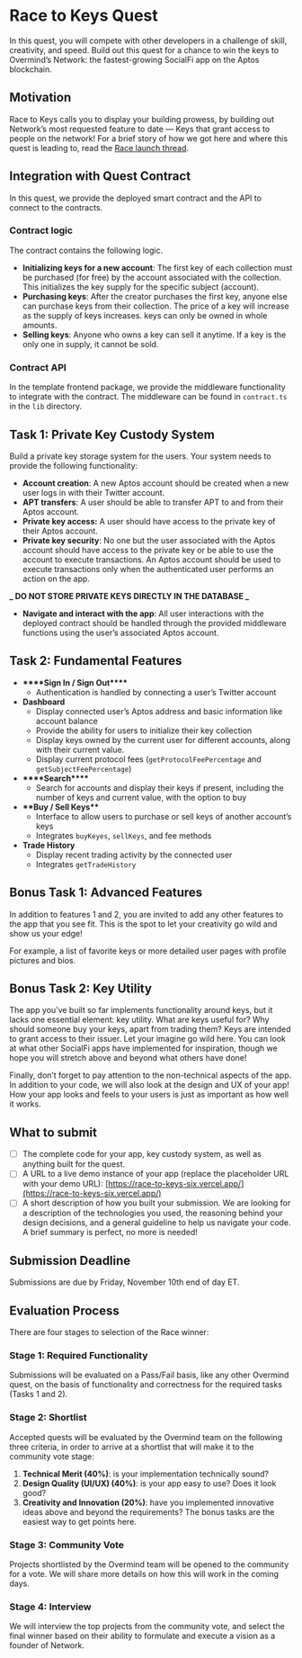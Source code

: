 # Race to Keys Quest

In this quest, you will compete with other developers in a challenge of skill, creativity, and speed. Build out this quest for a chance to win the keys to Overmind’s Network: the fastest-growing SocialFi app on the Aptos blockchain.

## Motivation

Race to Keys calls you to display your building prowess, by building out Network’s most requested feature to date — Keys that grant access to people on the network! For a brief story of how we got here and where this quest is leading to, read the [Race launch thread](https://twitter.com/overmind_xyz/status/1719015741192630507).

## Integration with Quest Contract

In this quest, we provide the deployed smart contract and the API to connect to the contracts.

### Contract logic

The contract contains the following logic.

- **Initializing keys for a new account**: The first key of each collection must be purchased (for free) by the account associated with the collection. This initializes the key supply for the specific subject (account).
- **Purchasing keys**: After the creator purchases the first key, anyone else can purchase keys from their collection. The price of a key will increase as the supply of keys increases. keys can only be owned in whole amounts.
- **Selling keys**: Anyone who owns a key can sell it anytime. If a key is the only one in supply, it cannot be sold.

### Contract API

In the template frontend package, we provide the middleware functionality to integrate with the contract. The middleware can be found in `contract.ts` in the `lib` directory.

## Task 1: Private Key Custody System

Build a private key storage system for the users. Your system needs to provide the following functionality:

- **Account creation**: A new Aptos account should be created when a new user logs in with their Twitter account.
- **APT transfers**: A user should be able to transfer APT to and from their Aptos account.
- **Private key access:** A user should have access to the private key of their Aptos account.
- **Private key security**: No one but the user associated with the Aptos account should have access to the private key or be able to use the account to execute transactions. An Aptos account should be used to execute transactions only when the authenticated user performs an action on the app.

**_ DO NOT STORE PRIVATE KEYS DIRECTLY IN THE DATABASE _**

- **Navigate and interact with the app**: All user interactions with the deployed contract should be handled through the provided middleware functions using the user’s associated Aptos account.

## Task 2: Fundamental Features

- ****\*\*\*\*****Sign In / Sign Out****\*\*\*\*****
  - Authentication is handled by connecting a user’s Twitter account
- **Dashboard**
  - Display connected user’s Aptos address and basic information like account balance
  - Provide the ability for users to initialize their key collection
  - Display keys owned by the current user for different accounts, along with their current value.
  - Display current protocol fees (`getProtocolFeePercentage` and `getSubjectFeePercentage`)
- ****\*\*\*\*****Search****\*\*\*\*****
  - Search for accounts and display their keys if present, including the number of keys and current value, with the option to buy
- **********\*\***********Buy / Sell Keys**********\*\***********
  - Interface to allow users to purchase or sell keys of another account’s keys
  - Integrates `buyKeyes`, `sellKeys`, and fee methods
- **Trade History**
  - Display recent trading activity by the connected user
  - Integrates `getTradeHistory`

## Bonus Task 1: Advanced Features

In addition to features 1 and 2, you are invited to add any other features to the app that you see fit. This is the spot to let your creativity go wild and show us your edge!

For example, a list of favorite keys or more detailed user pages with profile pictures and bios.

## Bonus Task 2: Key Utility

The app you’ve built so far implements functionality around keys, but it lacks one essential element: key utility. What are keys useful for? Why should someone buy your keys, apart from trading them? Keys are intended to grant access to their issuer. Let your imagine go wild here. You can look at what other SocialFi apps have implemented for inspiration, though we hope you will stretch above and beyond what others have done!

Finally, don’t forget to pay attention to the non-technical aspects of the app. In addition to your code, we will also look at the design and UX of your app! How your app looks and feels to your users is just as important as how well it works.

## What to submit

- [ ] The complete code for your app, key custody system, as well as anything built for the quest.
- [ ] A URL to a live demo instance of your app (replace the placeholder URL with your demo URL): [https://race-to-keys-six.vercel.app/](https://race-to-keys-six.vercel.app/)
- [ ] A short description of how you built your submission. We are looking for a description of the technologies you used, the reasoning behind your design decisions, and a general guideline to help us navigate your code. A brief summary is perfect, no more is needed!

## Submission Deadline

Submissions are due by Friday, November 10th end of day ET.

## Evaluation Process

There are four stages to selection of the Race winner:

### Stage 1: Required Functionality

Submissions will be evaluated on a Pass/Fail basis, like any other Overmind quest, on the basis of functionality and correctness for the required tasks (Tasks 1 and 2).

### Stage 2: Shortlist

Accepted quests will be evaluated by the Overmind team on the following three criteria, in order to arrive at a shortlist that will make it to the community vote stage:

1. **Technical Merit (40%)**: is your implementation technically sound?
2. **Design Quality (UI/UX) (40%)**: is your app easy to use? Does it look good?
3. **Creativity and Innovation (20%)**: have you implemented innovative ideas above and beyond the requirements? The bonus tasks are the easiest way to get points here.

### Stage 3: Community Vote

Projects shortlisted by the Overmind team will be opened to the community for a vote. We will share more details on how this will work in the coming days.

### Stage 4: Interview

We will interview the top projects from the community vote, and select the final winner based on their ability to formulate and execute a vision as a founder of Network.
